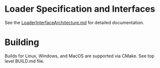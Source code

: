 # Loader Specification and Interfaces
See the [LoaderInterfaceArchitecture.md](LoaderInterfaceArchitecture.md) for detailed documentation.

# Building
Builds for Linux, Windows, and MacOS are supported via CMake. See top level BUILD.md file.
